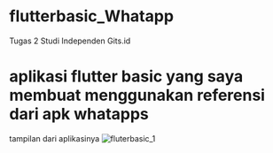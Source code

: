# flutterbasic_Whatapp
Tugas 2 Studi Independen Gits.id
# aplikasi flutter basic yang saya membuat menggunakan referensi dari apk whatapps
tampilan dari aplikasinya
![fluterbasic_1](https://user-images.githubusercontent.com/56348329/132533921-1bd056e5-6e94-406c-a162-b71ad6d7e16d.jpeg)

 
